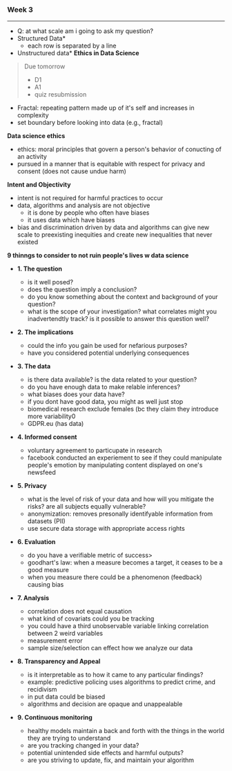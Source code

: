 ### Week 3
--- 
- Q: at what scale am i going to ask my question?
- Structured Data* 
  - each row is separated by a line  
- Unstructured data*
**Ethics in Data Science**
> Due tomorrow 
>- D1
>- A1
>- quiz resubmission 

- Fractal: repeating pattern made up of it's self and increases in complexity
- set boundary before looking into data (e.g., fractal) 

**Data science ethics**
- ethics: moral principles that govern a person's behavior of  conucting of an activity 
- pursued in a manner that is equitable with respect for privacy and consent (does not cause undue harm) 

**Intent and Objectivity**
- intent is not required for harmful practices to occur
- data, algorithms and analysis are not objective 
  - it is done by people who often have biases 
  - it uses data which have biases 
-  bias and discrimination driven by data and algorithms can give new scale to preexisting inequities and create new inequalities that never existed 

**9 thinngs to consider to not ruin people's lives w data science**
- **1. The question**
  - is it well posed?
  - does the question imply a conclusion? 
  - do you know something about the context and background of your question? 
  - what is the scope of your investigation? what correlates might you inadvertendtly track? is it possible to answer this question well? 

- **2. The implications** 
  - could the info you gain be used for nefarious purposes?
  - have you considered potential underlying consequences 

- **3. The data** 
  - is there data available? is the data related to your question?
  - do you have enough data to make relable inferences? 
  - what biases does your data have? 
  - if you dont have good data, you might as well just stop
  - biomedical research exclude females (bc they claim they introduce more variability0 
  - GDPR.eu (has data) 

- **4. Informed consent** 
  - voluntary agreement to particupate in research 
  - facebook conducted an experiement to see if they could manipulate people's emotion by manipulating content displayed on one's newsfeed 

- **5. Privacy** 
  - what is the level of risk of your data and how will you mitigate the risks? are all subjects equally vulnerable? 
  - anonymization: removes presonally identifyable information from datasets (PII) 
  - use secure data storage with appropriate access rights 

- **6. Evaluation**
  - do you have a verifiable metric of success> 
  - goodhart's law: when a measure becomes a target, it ceases to be a good measure
  - when you measure there could be a phenomenon (feedback) causing bias

- **7. Analysis**
  - correlation does not equal causation 
  - what kind of covariats could you be tracking 
  - you could have a third unobservable variable linking correlation between 2 weird variables 
  - measurement error 
  - sample size/selection can effect how we analyze our data

- **8. Transparency and Appeal** 
  - is it interpretable as to how it came to any particular findings? 
  - example: predictive policing uses algorithms to predict crime, and recidivism 
  - in put data could be biased 
  - algorithms and decision are opaque and unappealable 

- **9. Continuous monitoring**
  - healthy models maintain a back and forth with the things in the world they are trying to understand 
  - are you tracking changed in your data? 
  - potential unintended side effects and harmful outputs? 
  - are you striving to update, fix, and maintain your algorithm 
